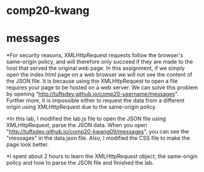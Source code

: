# comp20-kwang
# messages

*For security reasons, XMLHttpRequest requests follow the browser's same-origin policy, and will therefore only succeed if they are made to the host that served the original web page. In this assignment, if we simply open the index.html page on a web browser we will not see the content of the JSON file. It is because using the XMLHttpRequest to open a file requires your page to be hosted on a web server. We can solve this problem by opening "http://tuftsdev.github.io/comp20-username/messages". Further more, it is impossible either to request the data from a different origin using XMLHttpRequest due to the same-origin policy.

*In this lab, I modified the lab.js file to open the JSON file using XMLHttpRequest, parse the JSON data. When you open "http://tuftsdev.github.io/comp20-kwang09/messages", you can see the "messages" in the data.json file. Also, I modified the CSS file to make the page look better.

*I spent about 2 hours to learn the XMLHttpRequest object, the same-origin policy and how to parse the JSON file and finished the lab.
